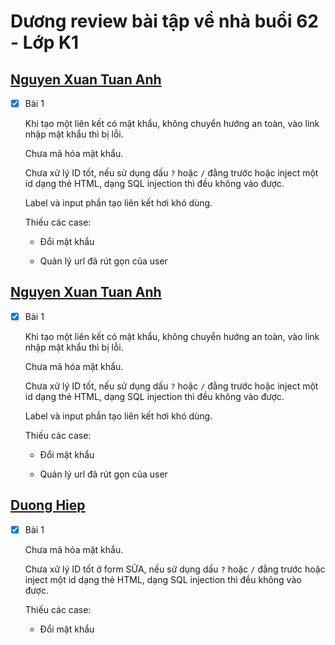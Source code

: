 # Dương review bài tập về nhà buổi 62 - Lớp K1

## [Nguyen Xuan Tuan Anh](https://auth-two-nu.vercel.app/)

- [x] Bài 1

  Khi tạo một liên kết có mật khẩu, không chuyển hướng an toàn, vào link nhập mật khẩu thì bị lỗi.

  Chưa mã hóa mật khẩu.

  Chưa xử lý ID tốt, nếu sử dụng dấu `?` hoặc `/` đằng trước hoặc inject một id dạng thẻ HTML, dạng SQL injection thì đều không vào được.

  Label và input phần tạo liên kết hơi khó dùng.

  Thiếu các case:

  - Đổi mật khẩu

  - Quản lý url đã rút gọn của user

## [Nguyen Xuan Tuan Anh](https://auth-two-nu.vercel.app/)

- [x] Bài 1

  Khi tạo một liên kết có mật khẩu, không chuyển hướng an toàn, vào link nhập mật khẩu thì bị lỗi.

  Chưa mã hóa mật khẩu.

  Chưa xử lý ID tốt, nếu sử dụng dấu `?` hoặc `/` đằng trước hoặc inject một id dạng thẻ HTML, dạng SQL injection thì đều không vào được.

  Label và input phần tạo liên kết hơi khó dùng.

  Thiếu các case:

  - Đổi mật khẩu

  - Quản lý url đã rút gọn của user

## [Duong Hiep](https://day60.vercel.app/shorten-url)

- [x] Bài 1

  Chưa mã hóa mật khẩu.

  Chưa xử lý ID tốt ở form SỬA, nếu sử dụng dấu `?` hoặc `/` đằng trước hoặc inject một id dạng thẻ HTML, dạng SQL injection thì đều không vào được.

  Thiếu các case:

  - Đổi mật khẩu
